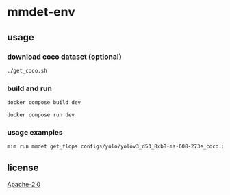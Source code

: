 # mmdet-env

## usage

### download coco dataset (optional)

```bash
./get_coco.sh
```

### build and run

```bash
docker compose build dev
```

```bash
docker compose run dev
```

### usage examples

```bash
mim run mmdet get_flops configs/yolo/yolov3_d53_8xb8-ms-608-273e_coco.py
```

## license

[Apache-2.0](LICENSE)
